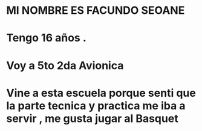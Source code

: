 # MI NOMBRE ES FACUNDO SEOANE
# Tengo 16 años .
# Voy a 5to 2da Avionica
# Vine a esta escuela porque senti que la parte tecnica y practica me iba a servir , me gusta jugar al Basquet
